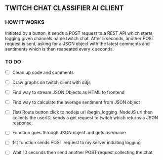 ## TWITCH CHAT CLASSIFIER AI CLIENT

### HOW IT WORKS

Initiated by a button, it sends a POST request to a REST API which starts logging
given channels name twitch chat. After 5 seconds, another POST request is sent, asking for a JSON object with the latest comments and sentiments which is then reapeated every x seconds.



### TO DO 

- [ ] Clean up code and comments

- [ ] Draw graphs on twitch client with d3js

- [ ] Find way to stream JSON Objects as HTML to frontend

- [ ] Find way to calculate the average sentiment from JSON object

- [ ] (1st) Route button click to nodejs url /begin_logging. NodeJS url then collects the userID, sends a get request to twitch which returns a JSON response. 

- [ ] Function goes through JSON object and gets username

- [ ] 1st function sends POST request to my server initiating logging

- [ ] Wait 10 seconds then send another POST request collecting the chat



